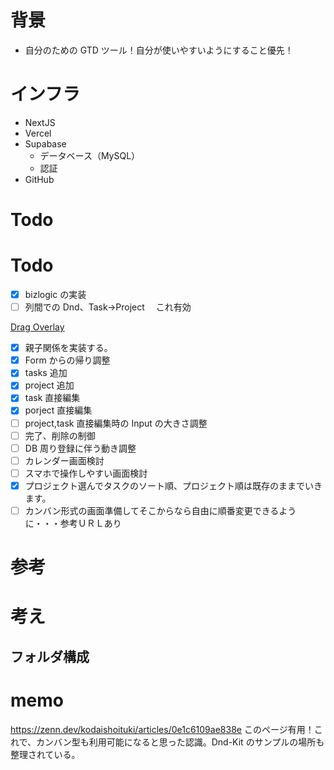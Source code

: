# 背景

- 自分のための GTD ツール！自分が使いやすいようにすること優先！

# インフラ

- NextJS
- Vercel
- Supabase
  - データベース（MySQL）
  - 認証
- GitHub

# Todo

# Todo

- [x] bizlogic の実装
- [ ] 列間での Dnd、Task→Project 　これ有効

[Drag Overlay](https://docs.dndkit.com/api-documentation/draggable/drag-overlay)

- [x] 親子関係を実装する。
- [x] Form からの帰り調整
- [x] tasks 追加
- [x] project 追加
- [x] task 直接編集
- [x] porject 直接編集
- [ ] project,task 直接編集時の Input の大きさ調整
- [ ] 完了、削除の制御
- [ ] DB 周り登録に伴う動き調整
- [ ] カレンダー画面検討
- [ ] スマホで操作しやすい画面検討
- [x] プロジェクト選んでタスクのソート順、プロジェクト順は既存のままでいきます。
- [ ] カンバン形式の画面準備してそこからなら自由に順番変更できるように・・・参考ＵＲＬあり

# 参考

# 考え

## フォルダ構成

# memo

https://zenn.dev/kodaishoituki/articles/0e1c6109ae838e
このページ有用！これで、カンバン型も利用可能になると思った認識。Dnd-Kit のサンプルの場所も整理されている。
